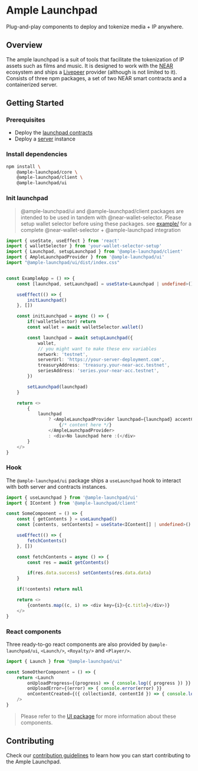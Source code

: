 # Ample Launchpad 
Plug-and-play components to deploy and tokenize media + IP anywhere.

## Overview 
The ample launchpad is a suit of tools that facilitate the tokenization of IP assets such as films and music. It is designed to work with the [NEAR](https://near.org) ecosystem and ships a [Livepeer](https://livepeer.org) provider (although is not limited to it).
Consists of three npm packages, a set of two NEAR smart contracts and a containerized server. 

## Getting Started
### Prerequisites 
- Deploy the [launchpad contracts](https://github.com/AmpleProtocol/launchpad/tree/master/contracts) 
- Deploy a [server](https://github.com/AmpleProtocol/launchpad/tree/master/server) instance 

### Install dependencies
```sh 
npm install \
    @ample-launchpad/core \
    @ample-launchpad/client \
    @ample-launchpad/ui
```

### Init launchpad 
> @ample-launchpad/ui and @ample-launchpad/client packages are intended to be used in tandem with @near-wallet-selector.
> Please setup wallet selector before using these packages.
> see [example/](https://github.com/AmpleProtocol/launchpad/tree/master/example) for a complete @near-wallet-selector + @ample-launchpad integration
```typescript 
import { useState, useEffect } from 'react'
import { walletSelector } from 'your-wallet-selector-setup'
import { Launchpad, setupLaunchpad } from '@ample-launchpad/client'
import { AmpleLaunchpadProvider } from '@ample-launchpad/ui'
import "@ample-launchpad/ui/dist/index.css"


const ExampleApp = () => {
    const [launchpad, setLaunchpad] = useState<Launchpad | undefined>()

    useEffect(() => {
        initLaunchpad()
    }, [])

    const initLaunchpad = async () => {
        if(!walletSelector) return
        const wallet = await walletSelector.wallet()

        const launchpad = await setupLaunchpad({
            wallet,
            // you might want to make these env variables
            network: 'testnet',
            serverUrl: 'https://your-server-deployment.com',
            treasuryAddress: 'treasury.your-near-acc.testnet',
            seriesAddress: 'series.your-near-acc.testnet',
        })

        setLaunchpad(launchpad)
    }

    return <>
        {
            launchpad 
                ? <AmpleLaunchpadProvider launchpad={launchpad} accentColor='purple'> 
                    {/* content here */}
                </AmpleLaunchpadProvider>
                : <div>No launchpad here :(</div>
        }
    </>
}
```

### Hook
The `@ample-launchpad/ui` package ships a `useLaunchpad` hook to interact with both server and contracts instances.
```typescript
import { useLaunchpad } from '@ample-launchpad/ui'
import { IContent } from '@ample-launchpad/client'

const SomeComponent = () => {
    const { getContents } = useLaunchpad()
    const [contents, setContents] = useState<IContent[] | undefined>()

    useEffect(() => {
        fetchContents()
    }, [])

    const fetchContents = async () => {
        const res = await getContents()

        if(res.data.success) setContents(res.data.data)
    }

    if(!contents) return null

    return <>
        {contents.map((c, i) => <div key={i}>{c.title}</div>)}
    </>
}
```

### React components
Three ready-to-go react components are also provided by `@ample-launchpad/ui`, `<Launch/>`, `<Royalty/>` and `<Player/>`.
```typescript 
import { Launch } from "@ample-launchpad/ui"

const SomeOtherComponent = () => {
	return <Launch
		onUploadProgress={(progress) => { console.log({ progress }) }}
		onUploadError={(error) => { console.error(error) }}
		onContentCreated={({ collectionId, contentId }) => { console.log({ collectionId, contentId }) }}
	/>
}
```
> Please refer to the [UI package](https://github.com/AmpleProtocol/launchpad/tree/master/ui) for more information about these components.

## Contributing
Check our [contribution guidelines](https://github.com/AmpleProtocol/launchpad/tree/master/CONTRIBUTING.md) to learn how you can start contributing to the Ample Launchpad.
